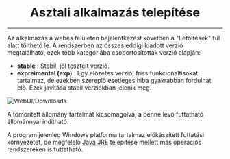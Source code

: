 <h1 align="center">Asztali alkalmazás telepítése</h1>

---

Az alkalmazás a webes felületen bejelentkezést követően a "Letöltések" fül alatt tölthető le. A rendszerben az összes eddigi kiadott verzió megtalálható, ezek több kategóriába csoportosítottak verzió alapján:

-   **stable** : Stabil, jól tesztelt verzió.
-   **expreimental (exp)** : Egy előzetes verzió, friss funkcionaltisokat tartalmaz, de ezekben szereplő esetleges hiba gyakrabban fordulhat elő. Ezek javítása stabil verziókban jelenik meg.

![WebUI/Downloads](contents/_gfx/gfx-2-2-1.png)

A tömörített állomány tartalmát kicsomagolva, a benne lévő futtatható állománnyal indítható.

A program jelenleg Windows platforma tartalmaz előkészített futtatási környezetet, de megfelelő [Java JRE](https://adoptium.net/en-GB/temurin/releases/) telepítése mellett más operációs rendszereken is futtatható.
